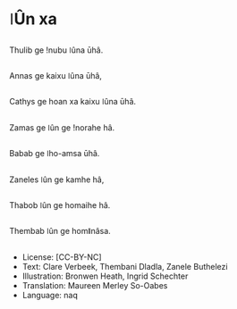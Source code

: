# ǀÛn xa

##
Thulib ge ǃnubu ǀûna ūhâ.

##
Annas ge kaixu ǀûna ūhâ,

##
Cathys ge hoan xa kaixu ǀûna ūhâ.

##
Zamas ge ǀûn ge ǃnorahe hâ.

##
Babab ge ǀho-amsa ūhâ.

##
Zaneles ǀûn ge kamhe hâ,

##
Thabob ǀûn ge homaihe hâ.

##
Thembab ǀûn ge homǁnâsa.

##
* License: [CC-BY-NC]
* Text: Clare Verbeek, Thembani Dladla, Zanele Buthelezi
* Illustration: Bronwen Heath, Ingrid Schechter
* Translation: Maureen Merley So-Oabes
* Language: naq
